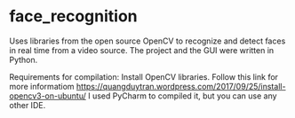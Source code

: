 # face_recognition
Uses libraries from the open source OpenCV to recognize and detect faces in real time from a video source. The project and the GUI were written in Python.

Requirements for compilation:
Install OpenCV libraries. Follow this link for more informatiom https://quangduytran.wordpress.com/2017/09/25/install-opencv3-on-ubuntu/
I used PyCharm to compiled it, but you can use any other IDE.
